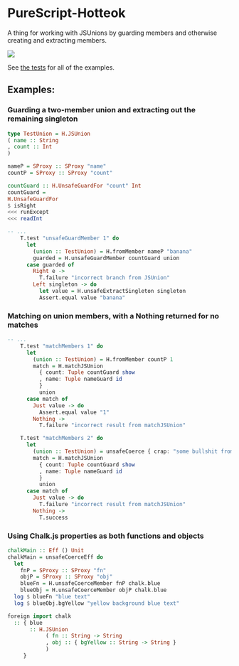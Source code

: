 # PureScript-Hotteok

A thing for working with JSUnions by guarding members and otherwise creating and extracting members.

![](https://i.imgur.com/N4xa6La.png)

See [the tests](test/Main.purs) for all of the examples.

## Examples:

### Guarding a two-member union and extracting out the remaining singleton

```hs
type TestUnion = H.JSUnion
( name :: String
, count :: Int
)

nameP = SProxy :: SProxy "name"
countP = SProxy :: SProxy "count"

countGuard :: H.UnsafeGuardFor "count" Int
countGuard =
H.UnsafeGuardFor
$ isRight
<<< runExcept
<<< readInt

-- ...
    T.test "unsafeGuardMember 1" do
      let
        (union :: TestUnion) = H.fromMember nameP "banana"
        guarded = H.unsafeGuardMember countGuard union
      case guarded of
        Right e ->
          T.failure "incorrect branch from JSUnion"
        Left singleton -> do
          let value = H.unsafeExtractSingleton singleton
          Assert.equal value "banana"
```

### Matching on union members, with a Nothing returned for no matches

```hs
-- ...
    T.test "matchMembers 1" do
      let
        (union :: TestUnion) = H.fromMember countP 1
        match = H.matchJSUnion
          { count: Tuple countGuard show
          , name: Tuple nameGuard id
          }
          union
      case match of
        Just value -> do
          Assert.equal value "1"
        Nothing ->
          T.failure "incorrect result from matchJSUnion"

    T.test "matchMembers 2" do
      let
        (union :: TestUnion) = unsafeCoerce { crap: "some bullshit from JS" }
        match = H.matchJSUnion
          { count: Tuple countGuard show
          , name: Tuple nameGuard id
          }
          union
      case match of
        Just value -> do
          T.failure "incorrect result from matchJSUnion"
        Nothing ->
          T.success
```

### Using Chalk.js properties as both functions and objects

```hs
chalkMain :: Eff () Unit
chalkMain = unsafeCoerceEff do
  let
    fnP = SProxy :: SProxy "fn"
    objP = SProxy :: SProxy "obj"
    blueFn = H.unsafeCoerceMember fnP chalk.blue
    blueObj = H.unsafeCoerceMember objP chalk.blue
  log $ blueFn "blue text"
  log $ blueObj.bgYellow "yellow background blue text"

foreign import chalk
  :: { blue
       :: H.JSUnion
            ( fn :: String -> String
            , obj :: { bgYellow :: String -> String }
            )
     } 
```
